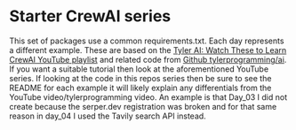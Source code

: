 # Starter CrewAI series

This set of packages use a common requirements.txt. Each day represents a different example. These are based on the [Tyler AI: Watch These to Learn CrewAI YouTube playlist](https://www.youtube.com/playlist?list=PLwPL8GA9A_un2_WrDekhx0SFLO4TVYZd1) and related code from [Github tylerprogramming/ai](https://github.com/tylerprogramming/ai/tree/main/crewai_series). If you want a suitable tutorial then look at the aforementioned YouTube series. If looking at the code in this repos series then be sure to see the README for each example it will likely explain any differentials from the YouTube video/tylerprogramming video. An example is that Day_03 I did not create because the serper.dev registration was broken and for that same reason in day_04 I used the Tavily search API instead.